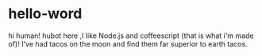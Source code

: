 # hello-word

hi human!
hubot here ,I like Node.js and coffeescript (that is what i'm made of)!
I've had tacos on the moon and find them far superior to earth tacos.
